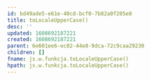 ```yaml
---
id: bd49ade5-e61e-40cd-bcf0-7b82a0f205e8
title: toLocaleUpperCase()
desc: ''
updated: 1608692187221
created: 1608692187221
parent: 6e601ee6-ec02-44e8-9dca-72c9caa29230
children: []
fname: js.w.funkcja.toLocaleUpperCase()
hpath: js.w.funkcja.toLocaleUpperCase()
---
```




